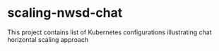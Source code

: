 # scaling-nwsd-chat
This project contains list of Kubernetes configurations illustrating chat horizontal scaling approach
